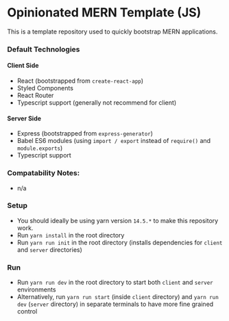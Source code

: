 # Opinionated MERN Template (JS)

This is a template repository used to quickly bootstrap MERN applications.

### Default Technologies

#### Client Side
- React (bootstrapped from `create-react-app`)
- Styled Components
- React Router
- Typescript support (generally not recommend for client)

#### Server Side
- Express (bootstrapped from `express-generator`)
- Babel ES6 modules (using `import / export` instead of `require()` and `module.exports`)
- Typescript support

### Compatability Notes:
- n/a

### Setup
- You should ideally be using yarn version `14.5.*` to make this repository work.
- Run `yarn install` in the root directory
- Run `yarn run init` in the root directory (installs dependencies for `client` and `server` directories)

### Run
- Run `yarn run dev` in the root directory to start both `client` and `server` environments
- Alternatively, run `yarn run start` (inside `client` directory) and `yarn run dev` (`server` directory) in separate terminals to have more fine grained control
